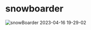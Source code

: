 # snowboarder
![snowBoarder 2023-04-16 19-29-02](https://user-images.githubusercontent.com/48788534/232298348-9b48cd92-3fc9-47a6-a8bc-ca0542100994.gif)
